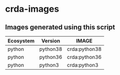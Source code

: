 # crda-images

## Images generated using this script 

Ecosystem     | Version       | IMAGE                                     |
------------- | ------------- | ------------------------------------------|
python        | python38      |  crda:python38                            |
python        | python36      |  crda:python36                            | 
python        | python3       |  crda:python3                             |
